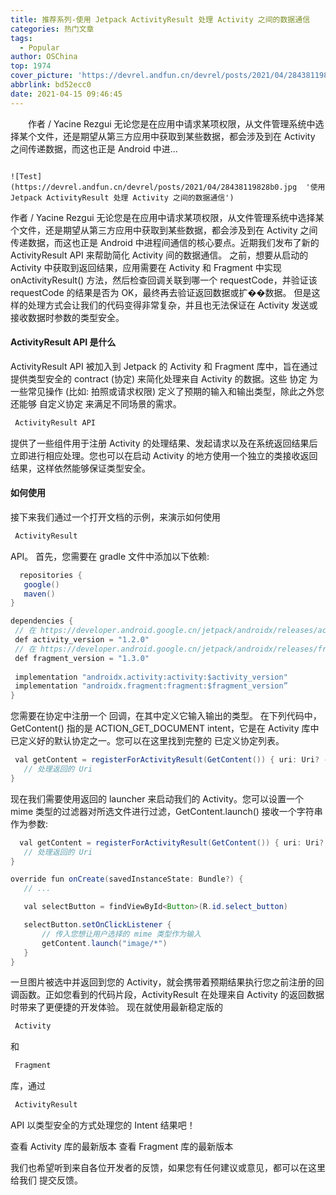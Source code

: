 ```yaml
---
title: 推荐系列-使用 Jetpack ActivityResult 处理 Activity 之间的数据通信
categories: 热门文章
tags:
  - Popular
author: OSChina
top: 1974
cover_picture: 'https://devrel.andfun.cn/devrel/posts/2021/04/28438119828b0.jpg'
abbrlink: bd52ecc0
date: 2021-04-15 09:46:45
---
```


&emsp;&emsp;作者 / Yacine Rezgui 无论您是在应用中请求某项权限，从文件管理系统中选择某个文件，还是期望从第三方应用中获取到某些数据，都会涉及到在 Activity 之间传递数据，而这也正是 Android 中进...
<!-- more -->

                                                                                                                                                                                        ![Test](https://devrel.andfun.cn/devrel/posts/2021/04/28438119828b0.jpg  '使用 Jetpack ActivityResult 处理 Activity 之间的数据通信') 
作者 / Yacine Rezgui 
无论您是在应用中请求某项权限，从文件管理系统中选择某个文件，还是期望从第三方应用中获取到某些数据，都会涉及到在 Activity 之间传递数据，而这也正是 Android 中进程间通信的核心要点。近期我们发布了新的 ActivityResult API 来帮助简化 Activity 间的数据通信。 
之前，想要从启动的 Activity 中获取到返回结果，应用需要在 Activity 和 Fragment 中实现 onActivityResult() 方法，然后检查回调关联到哪一个 requestCode，并验证该 requestCode 的结果是否为 OK，最终再去验证返回数据或扩��数据。 
但是这样的处理方式会让我们的代码变得非常复杂，并且也无法保证在 Activity 发送或接收数据时参数的类型安全。 
#### ActivityResult API 是什么 
ActivityResult API 被加入到 Jetpack 的 Activity 和 Fragment 库中，旨在通过提供类型安全的 contract (协定) 来简化处理来自 Activity 的数据。这些 协定 为一些常见操作 (比如: 拍照或请求权限) 定义了预期的输入和输出类型，除此之外您还能够 自定义协定 来满足不同场景的需求。 
 
 ```java 
  ActivityResult API
  ``` 
  提供了一些组件用于注册 Activity 的处理结果、发起请求以及在系统返回结果后立即进行相应处理。您也可以在启动 Activity 的地方使用一个独立的类接收返回结果，这样依然能够保证类型安全。 
#### 如何使用 
接下来我们通过一个打开文档的示例，来演示如何使用  
 ```java 
  ActivityResult
  ``` 
  API。 
首先，您需要在 gradle 文件中添加以下依赖: 
 
 ```java 
   repositories {
    google()
    maven()
}
 
dependencies {
  // 在 https://developer.android.google.cn/jetpack/androidx/releases/activity 获得最新版本号
  def activity_version = "1.2.0"
  // 在 https://developer.android.google.cn/jetpack/androidx/releases/fragment 获得最新版本号
  def fragment_version = "1.3.0"
  
  implementation "androidx.activity:activity:$activity_version"
  implementation "androidx.fragment:fragment:$fragment_version”
}

  ``` 
  
您需要在协定中注册一个 回调，在其中定义它输入输出的类型。 
在下列代码中，GetContent() 指的是 ACTION_GET_DOCUMENT intent，它是在 Activity 库中已定义好的默认协定之一。您可以在这里找到完整的 已定义协定列表。 
 
 ```java 
  val getContent = registerForActivityResult(GetContent()) { uri: Uri? ->
    // 处理返回的 Uri
}

  ``` 
  
现在我们需要使用返回的 launcher 来启动我们的 Activity。您可以设置一个 mime 类型的过滤器对所选文件进行过滤，GetContent.launch() 接收一个字符串作为参数: 
 
 ```java 
   val getContent = registerForActivityResult(GetContent()) { uri: Uri? ->
    // 处理返回的 Uri
}
 
override fun onCreate(savedInstanceState: Bundle?) {
    // ...
 
    val selectButton = findViewById<Button>(R.id.select_button)
 
    selectButton.setOnClickListener {
        // 传入您想让用户选择的 mime 类型作为输入
        getContent.launch("image/*")
    }
}

  ``` 
  
一旦图片被选中并返回到您的 Activity，就会携带着预期结果执行您之前注册的回调函数。正如您看到的代码片段，ActivityResult 在处理来自 Activity 的返回数据时带来了更便捷的开发体验。 
现在就使用最新稳定版的  
 ```java 
  Activity
  ``` 
  和  
 ```java 
  Fragment
  ``` 
  库，通过  
 ```java 
  ActivityResult
  ``` 
  API 以类型安全的方式处理您的 Intent 结果吧！ 
 
 查看 Activity 库的最新版本 
 查看 Fragment 库的最新版本 
 
我们也希望听到来自各位开发者的反馈，如果您有任何建议或意见，都可以在这里给我们 提交反馈。
                                        